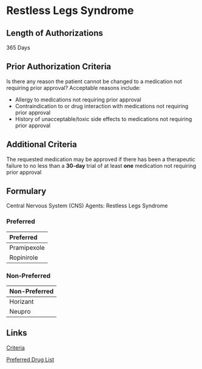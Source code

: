 # Restless Legs Syndrome

## Length of Authorizations

365 Days

## Prior Authorization Criteria

Is there any reason the patient cannot be changed to a medication not requiring prior approval? Acceptable reasons include:

-   Allergy to medications not requiring prior approval
-   Contraindication to or drug interaction with medications not requiring prior approval
-   History of unacceptable/toxic side effects to medications not requiring prior approval

## Additional Criteria

The requested medication may be approved if there has been a therapeutic failure to no less than a **30-day** trial of at least **one** medication not requiring prior approval

## Formulary

Central Nervous System (CNS) Agents: Restless Legs Syndrome

### Preferred

| Preferred   |
| :---------- |
| Pramipexole |
| Ropinirole  |

### Non-Preferred

| Non-Preferred |
| :------------ |
| Horizant      |
| Neupro        |

## Links

[Criteria](https://pharmacy.medicaid.ohio.gov/sites/default/files/20221001_UPDL_Criteria_APPROVED.pdf#page=42)

[Preferred Drug List](https://pharmacy.medicaid.ohio.gov/sites/default/files/20221001_UPDL_APPROVED_.pdf#page=17)
